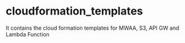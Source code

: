 # cloudformation_templates
It contains the cloud formation templates for MWAA, S3, API GW and Lambda Function
